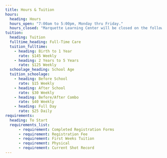 ```yaml
---
title: Hours & Tuition
hours:
  heading: Hours
  hours_open: "7:00am to 5:00pm, Monday thru Friday."
  hours_closed: "Marquette Learning Center will be closed on the following Holidays: New Year’s Day, Good Friday, Memorial Day, Independence Day, Labor Day, Thanksgiving Eve and Thanksgiving Day, Christmas Eve, and Christmas Day."
tuition:
  heading: Tuition
  fulltime_heading: Full-Time Care
  tuition_fulltime:
    - heading: Birth to 1 Year
      rate: $145 Weekly
    - heading: 2 Years to 5 Years
      rate: $125 Weekly
  schoolage_heading: School Age
  tuition_schoolage:
    - heading: Before School
      rate: $15 Weekly
    - heading: After School
      rate: $30 Weekly
    - heading: Before/After Combo
      rate: $40 Weekly
    - heading: Full Day
      rate: $25 Daily
requirements:
  heading: To Start
  requirements_list:
      - requirement: Completed Registration Forms
      - requirement: Registration Fee
      - requirement: First Weeks Tuition
      - requirement: Physical
      - requirement: Current Shot Record
---
```

